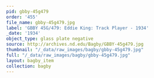 ```yaml
---
pid: gbby-45g479
order: '455'
file_name: gbby-45g479.jpg
label: 'GBBY 45G/479: Eddie King: Track Player - 1934'
_date: '1934'
object_type: glass plate negative
source: http://archives.nd.edu/Bagby/GBBY-45g479.jpg
thumbnail: "/_data/raw_images/bagby/gbby-45g479.jpg"
full: "/_data/raw_images/bagby/gbby-45g479.jpg"
layout: bagby_item
collection: bagby
---
```

